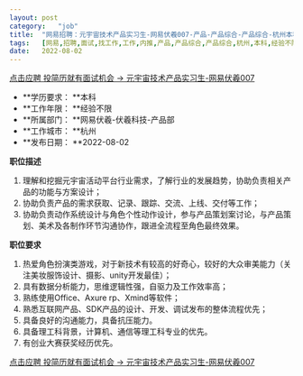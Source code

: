 ```yaml
---
layout:	post
category:	"job"
title:	"网易招聘：元宇宙技术产品实习生-网易伏羲007-产品-产品综合-产品综合-杭州本科经验不限"
tags:	[网易,招聘,面试,找工作,工作,内推,产品,产品综合,产品综合,杭州,本科,经验不限]
date:	2022-08-02
---
```


[点击应聘 投简历就有面试机会 -> 元宇宙技术产品实习生-网易伏羲007](http://mobile.bole.netease.com/bole/boleDetail?id=42015&employeeId=346f03c3cda5f04c&key=all)



- **学历要求： **本科
- **工作年限： **经验不限
- **所属部门： **网易伏羲-伏羲科技-产品部
- **工作城市： **杭州
- **发布日期： **2022-08-02



**职位描述**
1. 理解和挖掘元宇宙活动平台行业需求，了解行业的发展趋势，协助负责相关产品的功能与方案设计；
2. 协助负责产品的需求获取、记录、跟踪、交流、上线、交付等工作；
3. 协助负责动作系统设计与角色个性动作设计，参与产品策划案讨论，与产品策划、美术及各制作环节沟通协作，跟进全流程至角色最终效果。



**职位要求**
1. 热爱角色扮演类游戏，对于新技术有较高的好奇心，较好的大众审美能力（关注美妆服饰设计、摄影、unity开发最佳）；
2. 具有数据分析能力，思维逻辑性强，自驱力及工作效率高；
3. 熟练使用Office、Axure rp、Xmind等软件；
4. 熟悉互联网产品、SDK产品的设计、开发、调试发布的整体流程优先；
5. 具备良好的沟通能力，具备抗压能力。
6. 具备理工科背景，计算机、通信等理工科专业的优先。
7. 有创业大赛获奖经历优先。



[点击应聘 投简历就有面试机会 -> 元宇宙技术产品实习生-网易伏羲007](http://mobile.bole.netease.com/bole/boleDetail?id=42015&employeeId=346f03c3cda5f04c&key=all)